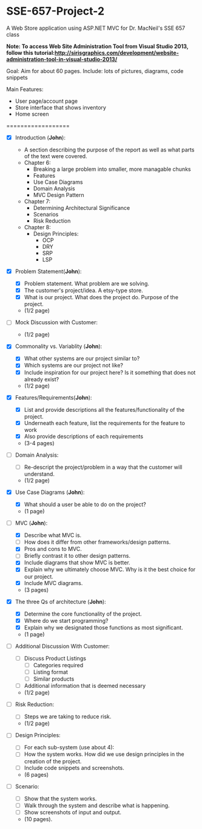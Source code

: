SSE-657-Project-2
=================

A Web Store application using ASP.NET MVC for Dr. MacNeil's SSE 657 class

**Note: To access Web Site Administration Tool from Visual Studio 2013, follow this tutorial:http://sirisgraphics.com/development/website-administration-tool-in-visual-studio-2013/**


Goal: Aim for about 60 pages.
Include: lots of pictures, diagrams, code snippets 

Main Features: 
- User page/account page
- Store interface that shows inventory
- Home screen


==================

- [x] Introduction (**John**):
  - A section describing the purpose of the report as well as what parts of the text were covered.
  - Chapter 6:
    - Breaking a large problem into smaller, more managable chunks
	- Features
	- Use Case Diagrams
	- Domain Analysis
	- MVC Design Pattern
  - Chapter 7:
    - Determining Architectural Significance
	- Scenarios
	- Risk Reduction
  - Chapter 8: 
    - Design Principles:
	  - OCP
	  - DRY
	  - SRP
	  - LSP
	

- [x] Problem Statement(**John**):
  - [x] Problem statement. What problem are we solving.
  - [x] The customer's project/idea. A etsy-type store. 
  - [x] What is our project. What does the project do. Purpose of the project.
  - (1/2 page)


- [ ] Mock Discussion with Customer:
  - (1/2 page)


- [x] Commonality vs. Variablity (**John**):
  - [x] What other systems are our project similar to?
  - [x] Which systems are our project not like?
  - [x] Include inspiration for our project here? Is it something that does not already exist?
  - (1/2 page)


- [x] Features/Requirements(**John**): 
  - [x] List and provide descriptions all the features/functionality of the project. 
  - [x] Underneath each feature, list the requirements for the feature to work
  - [x] Also provide descriptions of each requirements
  - (3-4 pages)


- [ ] Domain Analysis:
  - [ ] Re-descript the project/problem in a way that the customer will understand.
  - (1/2 page)


- [x] Use Case Diagrams (**John**):
  - [x] What should a user be able to do on the project?
  - (1 page)


- [ ] MVC (**John**):
  - [x] Describe what MVC is. 
  - [ ] How does it differ from other frameworks/design patterns.
  - [x] Pros and cons to MVC.
  - [ ] Briefly contrast it to other design patterns. 
  - [x] Include diagrams that show MVC is better.
  - [x] Explain why we ultimately choose MVC. Why is it the best choice for our project.
  - [x] Include MVC diagrams. 
  - (3 pages)


- [x] The three Qs of architecture (**John**):
  - [x] Determine the core functionality of the project. 
  - [x] Where do we start programming? 
  - [x] Explain why we designated those functions as most significant.
  - (1 page)
  
- [ ] Additional Discussion With Customer:
  - [ ] Discuss Product Listings
    - [ ] Categories required
	- [ ] Listing format
	- [ ] Similar products
  - [ ] Additional information that is deemed necessary
  - (1/2 page)


- [ ] Risk Reduction:
  - [ ] Steps we are taking to reduce risk. 
  - (1/2 page)


- [ ] Design Principles:
  - [ ] For each sub-system (use about 4):
  - [ ] How the system works. How did we use design principles in the creation of the project.
  - [ ] Include code snippets and screenshots.
  - (6 pages)


- [ ] Scenario:
  - [ ] Show that the system works.
  - [ ] Walk through the system and describe what is happening.
  - [ ] Show screenshots of input and output.
  - (10 pages). 


